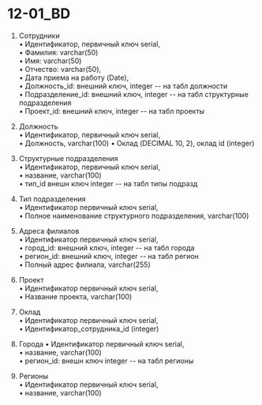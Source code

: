 # 12-01_BD
1. Сотрудники  
•  Идентификатор, первичный ключ serial,  
•  Фамилия: varchar(50)  
•  Имя: varchar(50)  
•  Отчество: varchar(50),  
•  Дата приема на работу (Date),  
•  Должность_id: внешний ключ, integer  -- на табл должности  
•  Подразделение_id: внешний ключ, integer  -- на табл структурные подразделения   
•  Проект_id:   внешний ключ, integer  --  на табл проекты

2. Должность  
•  Идентификатор, первичный ключ serial,  
•  Должность, varchar(100)
•  Оклад (DECIMAL 10, 2), оклад id (integer)

4. Структурные подразделения  
•  Идентификатор, первичный ключ serial,  
•  название, varchar(100)  
•  тип_id внешн ключ integer  -- на табл типы подразд 

5. Тип подразделения  
•  Идентификатор первичный ключ serial,  
•  Полное наименование структурного подразделения, varchar(100)  

6. Адреса филиалов  
•  Идентификатор первичный ключ serial,  
•  город_id:  внешний ключ, integer  --  на табл города  
•  регион_id:  внешний ключ, integer  --  на табл регион  
•  Полный адрес филиала, varchar(255)  

7. Проект  
•  Идентификатор первичный ключ serial,  
•  Название проекта, varchar(100)    

8. Оклад  
•  Идентификатор первичный ключ serial,    
•  Идентификатор_сотрудника_id (integer)  

9. Города
•  Идентификатор первичный ключ serial,  
•  название, varchar(100)  
•  регион_id: внешн ключ integer  -- на табл регионы  

10. Регионы  
•  Идентификатор первичный ключ serial,  
•  название, varchar(100)  
